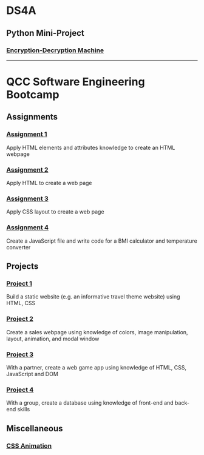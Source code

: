 # DS4A

## Python Mini-Project
### [Encryption-Decryption Machine](https://gist.github.com/perkinsgianni/2edd65f0a164d655068bf0783f013471)

-------

# QCC Software Engineering Bootcamp

## Assignments

### [Assignment 1](https://perkinsgianni.github.io/QCCBootcamp/Assignment1.html)
Apply HTML elements and attributes knowledge to create an HTML webpage

### [Assignment 2](https://perkinsgianni.github.io/QCCBootcamp/Assignment2.html)
Apply HTML to create a web page

### [Assignment 3](https://perkinsgianni.github.io/QCCBootcamp/Assignment3.html)
Apply CSS layout to create a web page

### [Assignment 4](https://perkinsgianni.github.io/QCCBootcamp/Assignment4.html)
Create a JavaScript file and write code for a BMI calculator and temperature converter

## Projects

### [Project 1](https://perkinsgianni.github.io/QCCBootcamp/Project1/)
Build a static website (e.g. an informative travel theme website) using HTML, CSS

### [Project 2](https://perkinsgianni.github.io/QCCBootcamp/Project2/SalesWebpage.html)
Create a sales webpage using knowledge of colors, image manipulation, layout, animation, and modal window

### [Project 3](https://perkinsgianni.github.io/QCCBootcamp/Project3/project3.html)
With a partner, create a web game app using knowledge of HTML, CSS, JavaScript and DOM

### [Project 4](https://github.com/perkinsgianni/BOI#readme)
With a group, create a database using knowledge of front-end and back-end skills

## Miscellaneous

### [CSS Animation](https://perkinsgianni.github.io/QCCBootcamp/CSSanimation.html)
